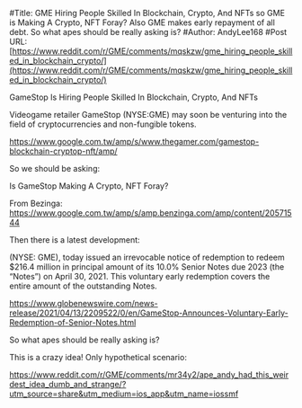 #Title: GME Hiring People Skilled In Blockchain, Crypto, And NFTs so GME is Making A Crypto, NFT Foray? Also GME makes early repayment of all debt. So what apes should be really asking is?
#Author: AndyLee168
#Post URL: [https://www.reddit.com/r/GME/comments/mqskzw/gme_hiring_people_skilled_in_blockchain_crypto/](https://www.reddit.com/r/GME/comments/mqskzw/gme_hiring_people_skilled_in_blockchain_crypto/)



GameStop Is Hiring People Skilled In Blockchain, Crypto, And NFTs

Videogame retailer GameStop (NYSE:GME) may soon be venturing into the field of cryptocurrencies and non-fungible tokens.

https://www.google.com.tw/amp/s/www.thegamer.com/gamestop-blockchain-cryptop-nft/amp/

So we should be asking:

Is GameStop Making A Crypto, NFT Foray?

From Bezinga:
https://www.google.com.tw/amp/s/amp.benzinga.com/amp/content/20571544


Then there is a  latest development:

(NYSE: GME), today issued an irrevocable notice of redemption to redeem $216.4 million in principal amount of its 10.0% Senior Notes due 2023 (the “Notes”) on April 30, 2021. This voluntary early redemption covers the entire amount of the outstanding Notes.

https://www.globenewswire.com/news-release/2021/04/13/2209522/0/en/GameStop-Announces-Voluntary-Early-Redemption-of-Senior-Notes.html

So what apes should be really asking is?

This is a crazy idea! Only hypothetical scenario:

https://www.reddit.com/r/GME/comments/mr34y2/ape_andy_had_this_weirdest_idea_dumb_and_strange/?utm_source=share&utm_medium=ios_app&utm_name=iossmf
